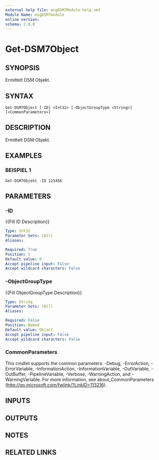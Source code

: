```yaml
---
external help file: msgDSM7Module-help.xml
Module Name: msgDSM7module
online version:
schema: 2.0.0
---
```


# Get-DSM7Object

## SYNOPSIS
Ermittelt DSM Objekt.

## SYNTAX

```
Get-DSM7Object [-ID] <Int32> [-ObjectGroupType <String>] [<CommonParameters>]
```

## DESCRIPTION
Ermittelt DSM Objekt.

## EXAMPLES

### BEISPIEL 1
```
Get-DSM7Objekt -ID 123456
```

## PARAMETERS

### -ID
{{Fill ID Description}}

```yaml
Type: Int32
Parameter Sets: (All)
Aliases:

Required: True
Position: 1
Default value: 0
Accept pipeline input: False
Accept wildcard characters: False
```

### -ObjectGroupType
{{Fill ObjectGroupType Description}}

```yaml
Type: String
Parameter Sets: (All)
Aliases:

Required: False
Position: Named
Default value: Object
Accept pipeline input: False
Accept wildcard characters: False
```

### CommonParameters
This cmdlet supports the common parameters: -Debug, -ErrorAction, -ErrorVariable, -InformationAction, -InformationVariable, -OutVariable, -OutBuffer, -PipelineVariable, -Verbose, -WarningAction, and -WarningVariable. For more information, see about_CommonParameters (http://go.microsoft.com/fwlink/?LinkID=113216).

## INPUTS

## OUTPUTS

## NOTES

## RELATED LINKS
